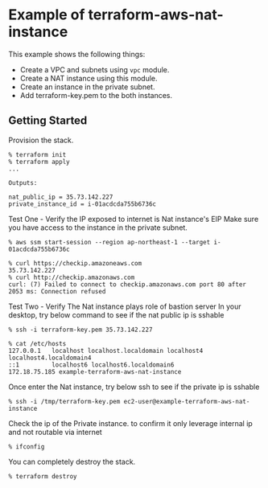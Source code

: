 # Example of terraform-aws-nat-instance

This example shows the following things:

- Create a VPC and subnets using `vpc` module.
- Create a NAT instance using this module.
- Create an instance in the private subnet.
- Add terraform-key.pem to the both instances.

## Getting Started

Provision the stack.

```console
% terraform init
% terraform apply
...

Outputs:

nat_public_ip = 35.73.142.227
private_instance_id = i-01acdcda755b6736c
```

Test One - Verify the IP exposed to internet is Nat instance's EIP
Make sure you have access to the instance in the private subnet.

```console
% aws ssm start-session --region ap-northeast-1 --target i-01acdcda755b6736c
```

```console
% curl https://checkip.amazoneaws.com
35.73.142.227
% curl http://checkip.amazonaws.com
curl: (7) Failed to connect to checkip.amazonaws.com port 80 after 2053 ms: Connection refused
```

Test Two - Verify The Nat instance plays role of bastion server
In your desktop, try below command to see if the nat public ip is sshable
```console
% ssh -i terraform-key.pem 35.73.142.227
```

```console
% cat /etc/hosts
127.0.0.1   localhost localhost.localdomain localhost4 localhost4.localdomain4
::1         localhost6 localhost6.localdomain6
172.18.75.185 example-terraform-aws-nat-instance
```
Once enter the Nat instance, try below ssh to see if the private ip is sshable
```console
% ssh -i /tmp/terraform-key.pem ec2-user@example-terraform-aws-nat-instance
```
Check the ip of the Private instance. to confirm it only leverage internal ip and not routable via internet 
```console
% ifconfig
```



You can completely destroy the stack.

```console
% terraform destroy
```
